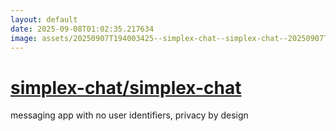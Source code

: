 ```yaml
---
layout: default
date: 2025-09-08T01:02:35.217634
image: assets/20250907T194003425--simplex-chat--simplex-chat--20250907T194407117--cropped.png
---
```


# [simplex-chat/simplex-chat](https://github.com/simplex-chat/simplex-chat)

messaging app with no user identifiers, privacy by design
